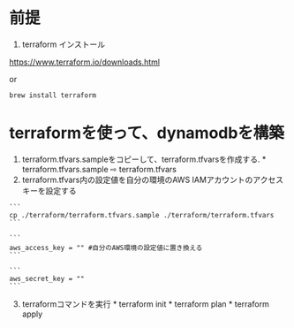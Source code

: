 # 前提
  1. terraform インストール
  
  https://www.terraform.io/downloads.html
  
  or 
  
  ```
  brew install terraform
  ```

# terraformを使って、dynamodbを構築
  1. terraform.tfvars.sampleをコピーして、terraform.tfvarsを作成する.
    * terraform.tfvars.sample ⇨ terraform.tfvars
  2. terraform.tfvars内の設定値を自分の環境のAWS IAMアカウントのアクセスキーを設定する
    
    ```
    cp ./terraform/terraform.tfvars.sample ./terraform/terraform.tfvars
    ```

    ```
    aws_access_key = "" #自分のAWS環境の設定値に置き換える
    ```

    ```
    aws_secret_key = "" 
    ```

  3. terraformコマンドを実行
    * terraform init
    * terraform plan
    * terraform apply
    